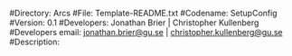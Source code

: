 #Directory: Arcs
#File: Template-README.txt
#Codename: SetupConfig
#Version: 0.1
#Developers: Jonathan Brier | Christopher Kullenberg
#Developers email: jonathan.brier@gu.se | christopher.kullenberg@gu.se
#Description:
